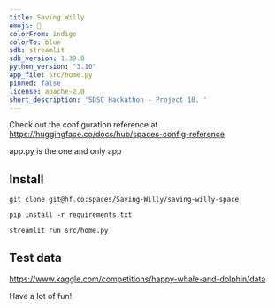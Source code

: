 ```yaml
---
title: Saving Willy
emoji: 🐋
colorFrom: indigo
colorTo: blue
sdk: streamlit
sdk_version: 1.39.0
python_version: "3.10"
app_file: src/home.py
pinned: false
license: apache-2.0
short_description: 'SDSC Hackathon - Project 10. '
---
```




Check out the configuration reference at https://huggingface.co/docs/hub/spaces-config-reference

app.py is the one and only app


## Install

```
git clone git@hf.co:spaces/Saving-Willy/saving-willy-space

pip install -r requirements.txt 
```

```
streamlit run src/home.py
```


## Test data

https://www.kaggle.com/competitions/happy-whale-and-dolphin/data




Have a lot of fun!

